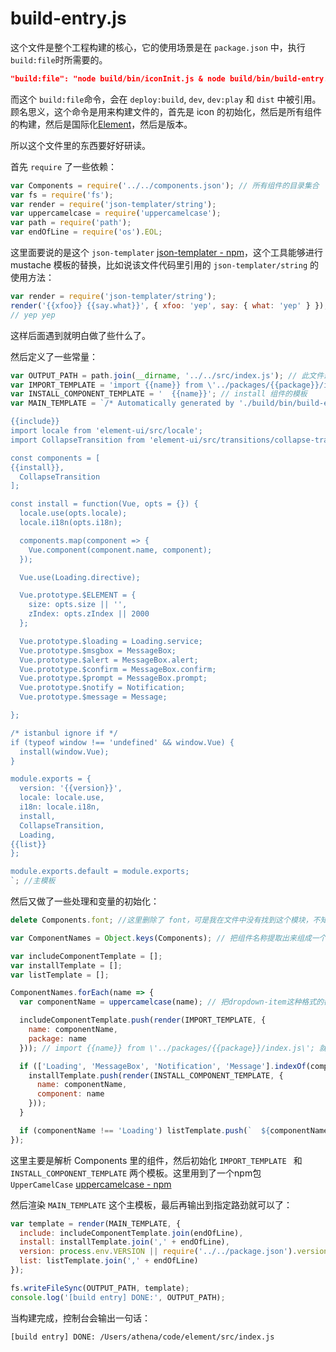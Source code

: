 # build-entry.js


这个文件是整个工程构建的核心，它的使用场景是在 `package.json` 中，执行 `build:file`时所需要的。

``` json
"build:file": "node build/bin/iconInit.js & node build/bin/build-entry.js & node build/bin/i18n.js & node build/bin/version.js"
```

而这个 `build:file`命令，会在 `deploy:build`,  `dev`,  `dev:play` 和 `dist` 中被引用。
顾名思义，这个命令是用来构建文件的，首先是 icon 的初始化，然后是所有组件的构建，然后是国际化[Element](http://element-cn.eleme.io/#/zh-CN/component/i18n)，然后是版本。

所以这个文件里的东西要好好研读。

首先 `require` 了一些依赖：

``` javascript
var Components = require('../../components.json'); // 所有组件的目录集合
var fs = require('fs');
var render = require('json-templater/string');
var uppercamelcase = require('uppercamelcase');
var path = require('path');
var endOfLine = require('os').EOL;
```

这里面要说的是这个 `json-templater` [json-templater  -  npm](https://www.npmjs.com/package/json-templater)，这个工具能够进行 mustache 模板的替换，比如说该文件代码里引用的 `json-templater/string` 的使用方法：

``` javascript
var render = require('json-templater/string');
render('{{xfoo}} {{say.what}}', { xfoo: 'yep', say: { what: 'yep' } });
// yep yep
```

这样后面遇到就明白做了些什么了。

然后定义了一些常量：

``` javascript
var OUTPUT_PATH = path.join(__dirname, '../../src/index.js'); // 此文件最终输出的路径
var IMPORT_TEMPLATE = 'import {{name}} from \'../packages/{{package}}/index.js\';'; // 引入组件的模板
var INSTALL_COMPONENT_TEMPLATE = '  {{name}}'; // install 组件的模板
var MAIN_TEMPLATE = `/* Automatically generated by './build/bin/build-entry.js' */

{{include}}
import locale from 'element-ui/src/locale';
import CollapseTransition from 'element-ui/src/transitions/collapse-transition';

const components = [
{{install}},
  CollapseTransition
];

const install = function(Vue, opts = {}) {
  locale.use(opts.locale);
  locale.i18n(opts.i18n);

  components.map(component => {
    Vue.component(component.name, component);
  });

  Vue.use(Loading.directive);

  Vue.prototype.$ELEMENT = {
    size: opts.size || '',
    zIndex: opts.zIndex || 2000
  };

  Vue.prototype.$loading = Loading.service;
  Vue.prototype.$msgbox = MessageBox;
  Vue.prototype.$alert = MessageBox.alert;
  Vue.prototype.$confirm = MessageBox.confirm;
  Vue.prototype.$prompt = MessageBox.prompt;
  Vue.prototype.$notify = Notification;
  Vue.prototype.$message = Message;

};

/* istanbul ignore if */
if (typeof window !== 'undefined' && window.Vue) {
  install(window.Vue);
}

module.exports = {
  version: '{{version}}',
  locale: locale.use,
  i18n: locale.i18n,
  install,
  CollapseTransition,
  Loading,
{{list}}
};

module.exports.default = module.exports;
`; //主模板
```

然后又做了一些处理和变量的初始化：

``` javascript
delete Components.font; //这里删除了 font，可是我在文件中没有找到这个模块，不知道是否是遗留代码

var ComponentNames = Object.keys(Components); // 把组件名称提取出来组成一个数组

var includeComponentTemplate = [];
var installTemplate = [];
var listTemplate = [];

ComponentNames.forEach(name => {
  var componentName = uppercamelcase(name); // 把dropdown-item这种格式的都转成大写的驼峰式DropdownItem

  includeComponentTemplate.push(render(IMPORT_TEMPLATE, {
    name: componentName,
    package: name
  })); // import {{name}} from \'../packages/{{package}}/index.js\'; 就会变成 import DropdownMenu from '../packages/dropdown-menu/index.js';

  if (['Loading', 'MessageBox', 'Notification', 'Message'].indexOf(componentName) === -1) {
    installTemplate.push(render(INSTALL_COMPONENT_TEMPLATE, {
      name: componentName,
      component: name
    }));
  }

  if (componentName !== 'Loading') listTemplate.push(`  ${componentName}`);
});
```

这里主要是解析 Components 里的组件，然后初始化 `IMPORT_TEMPLATE ` 和 `INSTALL_COMPONENT_TEMPLATE` 两个模板。这里用到了一个npm包 `UpperCamelCase` [uppercamelcase  -  npm](https://www.npmjs.com/package/uppercamelcase) 

然后渲染 `MAIN_TEMPLATE` 这个主模板，最后再输出到指定路劲就可以了：

``` javascript
var template = render(MAIN_TEMPLATE, {
  include: includeComponentTemplate.join(endOfLine),
  install: installTemplate.join(',' + endOfLine),
  version: process.env.VERSION || require('../../package.json').version,
  list: listTemplate.join(',' + endOfLine)
});

fs.writeFileSync(OUTPUT_PATH, template);
console.log('[build entry] DONE:', OUTPUT_PATH);
```

当构建完成，控制台会输出一句话：

``` 
[build entry] DONE: /Users/athena/code/element/src/index.js 
```